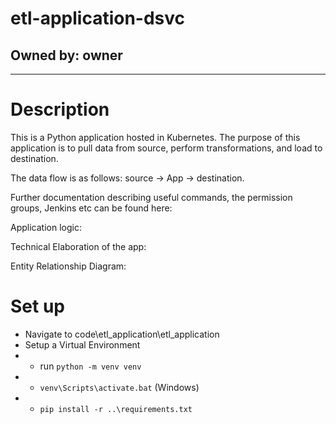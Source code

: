 
# etl-application-dsvc
## Owned by: owner
---
# Description
This is a Python application hosted in Kubernetes. The purpose of this application is to pull data from source, perform transformations, and load to destination. 

The data flow is as follows: source -> App -> destination.

Further documentation describing useful commands, the permission groups, Jenkins etc can be found here: 

Application logic: 

Technical Elaboration of the app: 

Entity Relationship Diagram: 

# Set up
- Navigate to code\etl_application\etl_application
- Setup a Virtual Environment
- - run `python -m venv venv`
- - `venv\Scripts\activate.bat` (Windows)
- - `pip install -r ..\requirements.txt`
